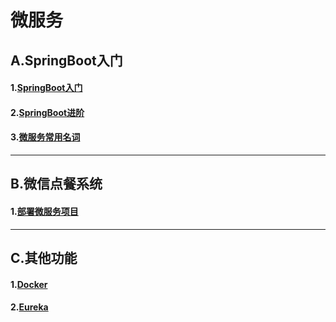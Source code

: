 # 微服务
## A.SpringBoot入门    

#### 1.[SpringBoot入门](doc/springbootABC.md)   

#### 2.[SpringBoot进阶](doc/springBootProgress.md)  

#### 3.[微服务常用名词](doc/commonWord.md)

---

## B.微信点餐系统   

#### 1.[部署微服务项目](doc/deploy.md)



---

## C.其他功能

#### 1.[Docker](doc/Docker.md)   

#### 2.[Eureka](doc/Eureka.md)  

